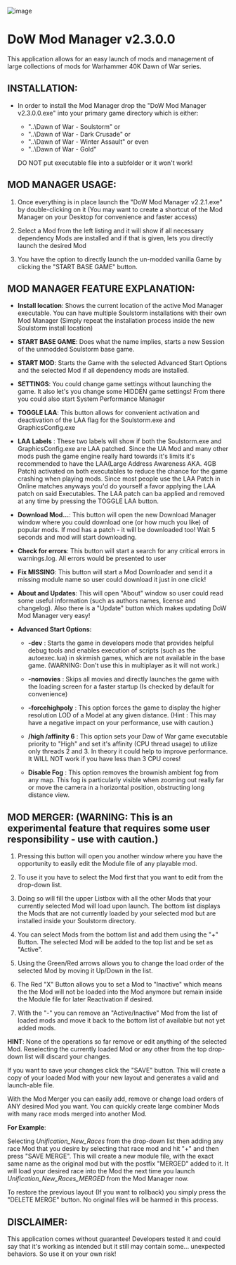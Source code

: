 ![image](https://user-images.githubusercontent.com/19975052/128512375-740a08d9-e4c5-44ab-912b-1e738ded2d56.png)

# DoW Mod Manager v2.3.0.0

This application allows for an easy launch of mods and management of large collections of mods for Warhammer 40K Dawn of War series.

## INSTALLATION:

- In order to install the Mod Manager drop the "DoW Mod Manager v2.3.0.0.exe" into your primary game directory which is either:

  - "..\Dawn of War - Soulstorm\"
  or
  - "..\Dawn of War - Dark Crusade\"
  or
  - "..\Dawn of War - Winter Assault\"
  or even
  - "..\Dawn of War - Gold\"

  DO NOT put executable file into a subfolder or it won't work!

## MOD MANAGER USAGE:

1. Once everything is in place launch the "DoW Mod Manager v2.2.1.exe" by double-clicking on it (You may want to create a shortcut of the Mod Manager on your Desktop for convenience and faster access)

2. Select a Mod from the left listing and it will show if all necessary dependency Mods are installed and if that is given, lets you directly launch the desired Mod

3. You have the option to directly launch the un-modded vanilla Game by clicking the "START BASE GAME" button.

## MOD MANAGER FEATURE EXPLANATION:

- **Install location**: Shows the current location of the active Mod Manager executable. You can have multiple Soulstorm installations with their own Mod Manager
(Simply repeat the installation process inside the new Soulstorm install location)

- **START BASE GAME**: Does what the name implies, starts a new Session of the unmodded Soulstorm base game.

- **START MOD**: Starts the Game with the selected Advanced Start Options and the selected Mod if all dependency mods are installed.

- **SETTINGS**: You could change game settings without launching the game. It also let's you change some HIDDEN game settings! From there you could also start System Performance Manager

- **TOGGLE LAA**: This button allows for convenient activation and deactivation of the LAA flag for the Soulstorm.exe and GraphicsConfig.exe

- **LAA Labels** : These two labels will show if both the Soulstorm.exe and GraphicsConfig.exe are LAA patched. Since the UA Mod and many other mods push the game engine really hard towards it's limits
it's recommended to have the LAA(Large Address Awareness AKA. 4GB Patch) activated on both executables to reduce the chance for the game crashing when playing mods. Since most people use the LAA Patch in Online matches anyways you'd do yourself a favor applying the LAA patch on said Executables. The LAA patch can ba applied and removed at any time by pressing the TOGGLE LAA button.

- **Download Mod...**: This button will open the new Download Manager window where you could download one (or how much you like) of popular mods. If mod has a patch - it will be downloaded too! Wait 5 seconds and mod will start downloading.

- **Check for errors**: This button will start a search for any critical errors in warnings.log. All errors would be presented to user

- **Fix MISSING**: This button will start a Mod Downloader and send it a missing module name so user could download it just in one click!

- **About and Updates**: This will open "About" window so user could read some useful information (such as authors names, license and changelog). Also there is a "Update" button which makes updating DoW Mod Manager very easy!

- **Advanced Start Options:**

  - **-dev** : Starts the game in developers mode that provides helpful debug tools and enables execution of scripts (such as the autoexec.lua) in skirmish games, which are not available in the base game.
	(WARNING: Don't use this in multiplayer as it will not work.)

  - **-nomovies** : Skips all movies and directly launches the game with the loading screen for a faster startup (Is checked by default for convenience)

  - **-forcehighpoly** : This option forces the game to display the higher resolution LOD of a Model at any given distance. (Hint : This may have a negative impact on your performance, use with caution.)

  - **/high /affinity 6** : This option sets your Daw of War game executable priority to "High" and set it's affinity (CPU thread usage) to utilize only threads 2 and 3. In theory it could help to improve performance. It WILL NOT work if you have less than 3 CPU cores!

  - **Disable Fog** : This option removes the brownish ambient fog from any map. This fog is particularly visible when zooming out really far or move the camera in a horizontal position, obstructing long distance view.

## MOD MERGER: (WARNING: This is an experimental feature that requires some user responsibility - use with caution.)

1. Pressing this button will open you another window where you have the opportunity to easily edit the Module file of any playable mod.

2. To use it you have to select the Mod first that you want to edit from the drop-down list.

3. Doing so will fill the upper Listbox with all the other Mods that your currently selected Mod will load upon launch.
The bottom list displays the Mods that are not currently loaded by your selected mod but are installed inside your Soulstorm directory.

4. You can select Mods from the bottom list and add them using the "+" Button. The selected Mod will be added to the top list and be set as "Active".

5. Using the Green/Red arrows allows you to change the load order of the selected Mod by moving it Up/Down in the list.

6. The Red "X" Button allows you to set a Mod to "Inactive" which means the the Mod will not be loaded into the Mod anymore but remain inside the Module file for later Reactivation if desired.

7. With the "-" you can remove an "Active/Inactive" Mod from the list of loaded mods and move it back to the bottom list of available but not yet added mods.

**HINT**: None of the operations so far remove or edit anything of the selected Mod. Reselecting the currently loaded Mod or any other from the top drop-down list will discard your changes.

If you want to save your changes click the "SAVE" button. This will create a copy of your loaded Mod with your new layout and generates a valid and launch-able file.

With the Mod Merger you can easily add, remove or change load orders of ANY desired Mod you want. You can quickly create large combiner Mods with many race mods merged into another Mod.

**For Example**:

Selecting *Unification_New_Races* from the drop-down list then adding any race Mod that you desire by selecting that race mod and hit "+" and then press "SAVE MERGE". This will create a new module file, with the exact same name as the original mod but with the postfix "MERGED" added to it. It will load your desired race into the Mod the next time you launch *Unification_New_Races_MERGED* from the Mod Manager now.

To restore the previous layout (If you want to rollback) you simply press the "DELETE MERGE" button. No original files will be harmed in this process.

## DISCLAIMER:

This application comes without guarantee! Developers tested it and could say that it's working as intended but it still may contain some... unexpected behaviors. So use it on your own risk!

